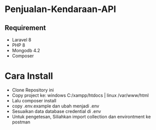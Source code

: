 # Penjualan-Kendaraan-API
## Requirement
- Laravel 8
- PHP 8
- Mongodb 4.2
- Composer

# Cara Install
- Clone Repository ini
- Copy project ke: windows C:/xampp/htdocs | linux /var/www/html
- Lalu composer install
- copy .env.example dan ubah menjadi .env
- Sesuaikan data database credential di .env
- Untuk pengetesan, Siliahkan import collection dan environtment ke postman